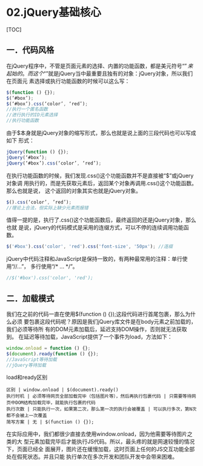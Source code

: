# 02.jQuery基础核心
[TOC]
## 一．代码风格
在jQuery程序中，不管是页面元素的选择、内置的功能函数，都是美元符号“$”来起
始的。而这个“$”就是jQuery当中最重要且独有的对象：jQuery对象，所以我们在页面元
素选择或执行功能函数的时候可以这么写：
 
```javascript
$(function () {});
$(‘#box’);
$(‘#box’).css(‘color’, ‘red’);
//执行一个匿名函数
//进行执行的ID元素选择
//执行功能函数
```
由于$本身就是jQuery对象的缩写形式，那么也就是说上面的三段代码也可以写成如下
形式：
```javascript
jQuery(function () {});
jQuery(‘#box’);
jQuery(‘#box’).css(‘color’, ‘red’);
```
在执行功能函数的时候，我们发现.css()这个功能函数并不是直接被“$”或jQuery对象调
用执行的，而是先获取元素后，返回某个对象再调用.css()这个功能函数。那么也就是说，
这个返回的对象其实也就是jQuery对象。
```javascript
$().css(‘color’, ’red’);
//理论上合法，但实际上缺少元素而报错
```
值得一提的是，执行了.css()这个功能函数后，最终返回的还是jQuery对象，那么也就
是说，jQuery的代码模式是采用的连缀方式，可以不停的连续调用功能函数。
```javascript
$('#box').css('color', 'red').css('font-size', '50px'); //连缀
```
jQuery中代码注释和JavaScript是保持一致的，有两种最常用的注释：单行使用“//...”，
多行使用“/* ... */”。 
```javascript
//$('#box').css('color', 'red');
```

## 二．加载模式
我们在之前的代码一直在使用$(function () {});这段代码进行首尾包裹，那么为什么必须
要包裹这段代码呢？原因是我们jQuery库文件是在body元素之前加载的，我们必须等待所
有的DOM元素加载后，延迟支持DOM操作，否则就无法获取到。
在延迟等待加载，JavaScript提供了一个事件为load，方法如下：
 
```javascript
window.onload = function () {};
$(document).ready(function () {});
//JavaScript等待加载
//jQuery等待加载
```
load和ready区别
```table
区别 | window.onload | $(document).ready()
执行时机 | 必须等待网页全部加载完毕（包括图片等），然后再执行包裹代码 | 只需要等待网页中DOM结构加载完毕，就能执行包裹的代码
执行次数 | 只能执行一次，如果第二次，那么第一次的执行会被覆盖 | 可以执行多次，第N次都不会被上一次覆盖
简写方案 | 无 | $(function () {});
```

在实际应用中，我们都很少直接去使用window.onload，因为他需要等待图片之类的大
型元素加载完毕后才能执行JS代码。所以，最头疼的就是网速较慢的情况下，页面已经全
面展开，图片还在缓慢加载，这时页面上任何的JS交互功能全部处在假死状态。并且只能
执行单次在多次开发和团队开发中会带来困难。
